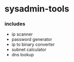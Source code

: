 # sysadmin-tools

### includes
- ip scanner
- password generator
- ip to binary converter
- subnet calculator
- dns lookup
